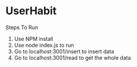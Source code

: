 # UserHabit
Steps To Run

1. Use NPM install
2. Use node index.js to run
3. Go to localhost:3001/insert to insert data
4. Go to localhost:3001/read to get the whole data
